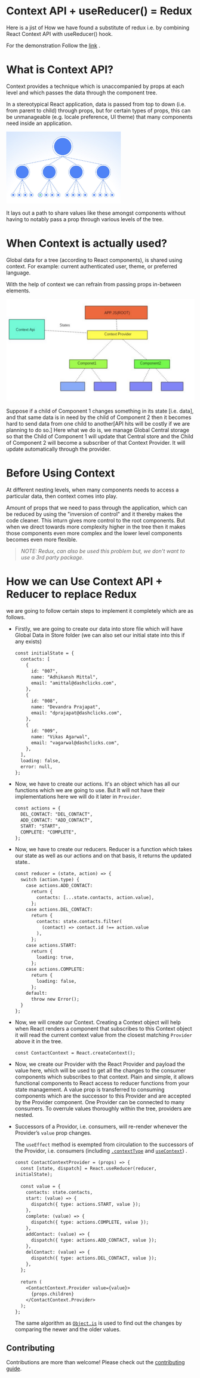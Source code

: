 # Context API  + useReducer() = Redux

Here is a jist of How we have found a substitute of redux i.e. by combining React Context API with useReducer() hook.

For the demonstration Follow the [link](https://romantic-stonebraker.netlify.app/) .

# What is Context API?

Context provides a technique which is unaccompanied by props at each level and which passes the data through the component tree.

In a stereotypical React application, data is passed from top to down (i.e. from parent to child) through props, but for certain types of props, this can be unmanageable (e.g. locale preference, UI theme) that many components need inside an application. 

<img src="./images/image-20210116213604084.png" style="zoom:30%;" />

It lays out a path to share values like these amongst components without having to notably pass a prop through various levels of the tree.

# When Context is actually used?

Global data for a tree (according to React components), is shared using context. For example: current authenticated user, theme, or preferred language. 

With the help of context we can refrain from passing props in-between elements.

<img src="./images/image-20210116213822563.png" alt="image-20210116213822563" style="zoom:50%;" />

Suppose if a child of Component 1 changes something in its state [i.e. data], and that same data is in need by the child of Component 2 then it becomes hard to send data from one child to another[API hits will be costly if we are planning to do so.] Here what we do is, we manage Global Central storage so that the Child of Component 1 will update that Central store and the Child of Component 2 will become a subscriber of that Context Provider. It will update automatically through the provider. 

# Before Using Context

At different nesting levels, when many components needs to access a particular data, then context comes into play.

Amount of props that we need to pass through the application, which can be reduced by using the "inversion of control" and it thereby makes the code cleaner. This inturn gives more control to the root components. But when we direct towards more complexity higher in the tree then it makes those components even more complex and the lower level components becomes even more flexible.

> *NOTE: Redux, can also be used this problem but, we don't want to use a 3rd party package*.



# How we can Use Context API + Reducer to replace Redux

we are going to follow certain steps to implement it completely which are as follows.

- Firstly, we are going to create our data into store file which will have Global Data in Store folder (we can also set our initial state into this if any exists)

  ```react
  const initialState = {
    contacts: [
      {
        id: "007",
        name: "Adhikansh Mittal",
        email: "amittal@dashclicks.com",
      },
      {
        id: "008",
        name: "Devandra Prajapat",
        email: "dprajapat@dashclicks.com",
      },
      {
        id: "009",
        name: "Vikas Agarwal",
        email: "vagarwal@dashclicks.com",
      },
    ],
    loading: false,
    error: null,
  };
  ```



- Now, we have to create our actions. It's an object which has all our functions which we are going to use. But It will not have their implementations here we will do it later in ``Provider``.

  ```react
  const actions = {
    DEL_CONTACT: "DEL_CONTACT",
    ADD_CONTACT: "ADD_CONTACT",
    START: "START",
    COMPLETE: "COMPLETE",
  };
  ```



- Now, we have to create our reducers. Reducer is a function which takes our state as well as our actions and on that basis, it returns the updated state..

  ```react
  const reducer = (state, action) => {
    switch (action.type) {
      case actions.ADD_CONTACT:
        return {
          contacts: [...state.contacts, action.value],
        };
      case actions.DEL_CONTACT:
        return {
          contacts: state.contacts.filter(
            (contact) => contact.id !== action.value
          ),
        };
      case actions.START:
        return {
          loading: true,
        };
      case actions.COMPLETE:
        return {
          loading: false,
        };
      default:
        throw new Error();
    }
  };
  ```



- Now, we will create our Context. Creating a Context object will help when React renders a component that subscribes to this Context object it will read the current context value from the closest matching `Provider` above it in the tree.

  ```react
  const ContactContext = React.createContext();
  ```



- Now, we create our Provider with the React Provider and payload the value here, which will be used to get all the changes to the consumer components which subscribes to that context.
  Plain and simple, it allows functional components to React access to reducer functions from your state management. 
  A value prop is transferred to consuming components which are the successor to this Provider and are accepted by the Provider component. One Provider can be connected to many consumers. To overrule values thoroughly within the tree, providers are nested. 

- Successors of a Providor, i.e. consumers, will re-render whenever the Provider’s `value` prop changes. 

  The `useEffect` method is exempted from circulation to the successors of the Providor, i.e. consumers  (including [`.contextType`](https://reactjs.org/docs/context.html#classcontexttype) and [`useContext`](https://reactjs.org/docs/hooks-reference.html#usecontext)) .

  ```react
  const ContactContextProvider = (props) => {
    const [state, dispatch] = React.useReducer(reducer, initialState);
  
    const value = {
      contacts: state.contacts,
      start: (value) => {
        dispatch({ type: actions.START, value });
      },
      complete: (value) => {
        dispatch({ type: actions.COMPLETE, value });
      },
      addContact: (value) => {
        dispatch({ type: actions.ADD_CONTACT, value });
      },
      delContact: (value) => {
        dispatch({ type: actions.DEL_CONTACT, value });
      },
    };
  
    return (
      <ContactContext.Provider value={value}>
        {props.children}
      </ContactContext.Provider>
    );
  };
  ```

  The same algorithm as [`Object.is`](https://developer.mozilla.org/en-US/docs/Web/JavaScript/Reference/Global_Objects/Object/is#Description) is used to find out the changes by comparing the newer and the older values. 



## Contributing

Contributions are more than welcome! Please check out the [contributing guide](./CONTRIBUTING.md).

